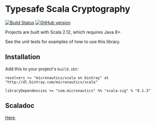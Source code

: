 # Typesafe Scala Cryptography

[![Build Status](https://travis-ci.org/mslinn/scala-sig.svg?branch=master)](https://travis-ci.org/mslinn/scala-sig)
[![GitHub version](https://badge.fury.io/gh/mslinn%2Fscala-sig.svg)](https://badge.fury.io/gh/mslinn%2Fscala-sig)

Projects are built with Scala 2.12, which requires Java 8+.

See the unit tests for examples of how to use this library.

## Installation
Add this to your project's `build.sbt`:

    resolvers += "micronautics/scala on bintray" at "http://dl.bintray.com/micronautics/scala"

    libraryDependencies += "com.micronautics" %% "scala-sig" % "0.1.3"
    
## Scaladoc
[Here](http://blog.mslinn.com/scala-sig/latest/api/com/micronautics/sig/index.html).
